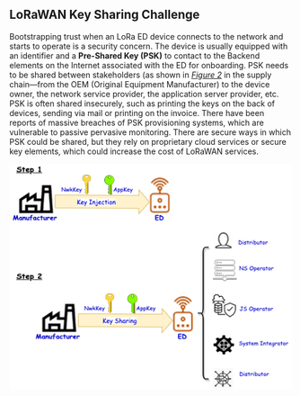 ## LoRaWAN Key Sharing Challenge

Bootstrapping trust when an LoRa ED device connects to the network and starts to operate is a security concern. The device is usually equipped with an identifier and a **Pre-Shared Key (PSK)** to contact to the Backend elements on the Internet associated with the ED for onboarding. PSK needs to be shared between stakeholders (as shown in [*Figure 2*](/Figures/.png) in the supply chain—from the OEM (Original Equipment Manufacturer) to the device owner, the network service provider, the application server provider, etc. PSK is often shared insecurely, such as printing the keys on the back of devices, sending via mail or printing on the invoice. There have been reports of massive breaches of PSK provisioning systems, which are vulnerable to passive pervasive monitoring. There are secure ways in which PSK could be shared, but they rely on proprietary cloud services or secure key elements, which could increase the cost of LoRaWAN services.


<p align="center">
  <img width="760" height="400" src="https://github.com/AFNIC/Mutual-Authentication-via-DANE/blob/main/Figures/Key-Sharing-Challenge.png">
</p>
